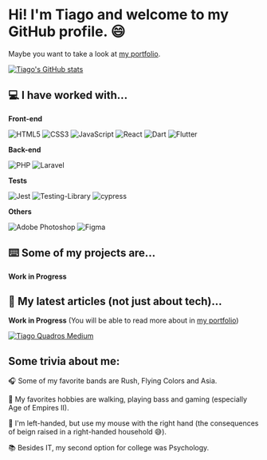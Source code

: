 # Hi! I'm Tiago and welcome to my GitHub profile. :smile:
Maybe you want to take a look at [my portfolio](https://tiagoquadros.com.br).

[![Tiago's GitHub stats](https://github-readme-stats.vercel.app/api?username=tiagosq&show_icons=true&theme=transparent)](https://github.com/anuraghazra/github-readme-stats)

## :computer: I have worked with...
**Front-end**

![HTML5](https://img.shields.io/badge/html5-%23E34F26.svg?style=for-the-badge&logo=html5&logoColor=white)
![CSS3](https://img.shields.io/badge/css3-%231572B6.svg?style=for-the-badge&logo=css3&logoColor=white)
![JavaScript](https://img.shields.io/badge/javascript-%23323330.svg?style=for-the-badge&logo=javascript&logoColor=%23F7DF1E)
![React](https://img.shields.io/badge/react-%2320232a.svg?style=for-the-badge&logo=react&logoColor=%2361DAFB)
![Dart](https://img.shields.io/badge/dart-%230175C2.svg?style=for-the-badge&logo=dart&logoColor=white)
![Flutter](https://img.shields.io/badge/Flutter-%2302569B.svg?style=for-the-badge&logo=Flutter&logoColor=white)

**Back-end**

![PHP](https://img.shields.io/badge/php-%23777BB4.svg?style=for-the-badge&logo=php&logoColor=white)
![Laravel](https://img.shields.io/badge/laravel-%23FF2D20.svg?style=for-the-badge&logo=laravel&logoColor=white)

**Tests**

![Jest](https://img.shields.io/badge/-jest-%23C21325?style=for-the-badge&logo=jest&logoColor=white)
![Testing-Library](https://img.shields.io/badge/-TestingLibrary-%23E33332?style=for-the-badge&logo=testing-library&logoColor=white)
![cypress](https://img.shields.io/badge/-cypress-%23E5E5E5?style=for-the-badge&logo=cypress&logoColor=058a5e)

**Others**

![Adobe Photoshop](https://img.shields.io/badge/adobe%20photoshop-%2331A8FF.svg?style=for-the-badge&logo=adobe%20photoshop&logoColor=white)
![Figma](https://img.shields.io/badge/figma-%23F24E1E.svg?style=for-the-badge&logo=figma&logoColor=white)

## :keyboard: Some of my projects are...
**Work in Progress**

## :page_facing_up: My latest articles (not just about tech)...
**Work in Progress** (You will be able to read more about in [my portfolio](https://tiagoquadros.com.br))

[![Tiago Quadros Medium](https://github-readme-medium.vercel.app/?username=omidnikrah&limit=5)](https://medium.com/@omidnikrah)

## Some trivia about me:
:headphones: Some of my favorite bands are Rush, Flying Colors and Asia.

:space_invader: My favorites hobbies are walking, playing bass and gaming (especially Age of Empires II).

:raised_back_of_hand: I'm left-handed, but use my mouse with the right hand (the consequences of beign raised in a right-handed household :sweat_smile:).

:books: Besides IT, my second option for college was Psychology.
